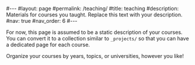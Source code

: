 #---
#layout: page
#permalink: /teaching/
#title: teaching
#description: Materials for courses you taught. Replace this text with your description.
#nav: true
#nav_order: 6
#---

For now, this page is assumed to be a static description of your courses. You can convert it to a collection similar to `_projects/` so that you can have a dedicated page for each course.

Organize your courses by years, topics, or universities, however you like!

